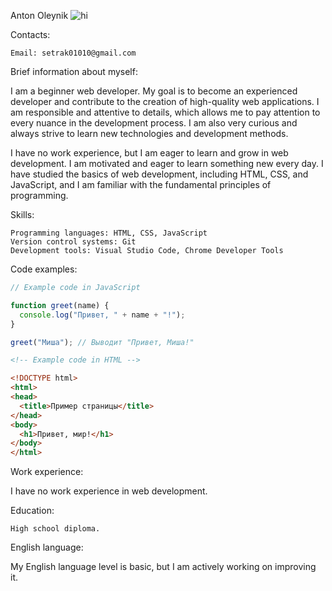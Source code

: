 Anton Oleynik
![hi](https://github.com/caraalsol/rsschool-cv/assets/45674118/87fbb045-66cb-4b73-b977-c93985484d36)

Contacts:

    Email: setrak01010@gmail.com

Brief information about myself:

I am a beginner web developer. My goal is to become an experienced developer and contribute to the creation of high-quality web applications. I am responsible and attentive to details, which allows me to pay attention to every nuance in the development process. I am also very curious and always strive to learn new technologies and development methods.

I have no work experience, but I am eager to learn and grow in web development. I am motivated and eager to learn something new every day. I have studied the basics of web development, including HTML, CSS, and JavaScript, and I am familiar with the fundamental principles of programming.

Skills:

    Programming languages: HTML, CSS, JavaScript
    Version control systems: Git
    Development tools: Visual Studio Code, Chrome Developer Tools

Code examples:
```javascript
// Example code in JavaScript

function greet(name) {
  console.log("Привет, " + name + "!");
}

greet("Миша"); // Выводит "Привет, Миша!"
```
```html
<!-- Example code in HTML -->

<!DOCTYPE html>
<html>
<head>
  <title>Пример страницы</title>
</head>
<body>
  <h1>Привет, мир!</h1>
</body>
</html>
```

Work experience:

I have no work experience in web development.

Education:

    High school diploma.

English language:

My English language level is basic, but I am actively working on improving it.
